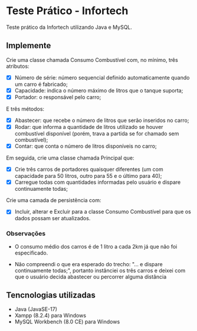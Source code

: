 # Teste Prático - Infortech
Teste prático da Infortech utilizando Java e MySQL.

## Implemente
Crie uma classe chamada Consumo Combustível com, no mínimo, três atributos:

- [x] Número de série: número sequencial definido automaticamente quando um carro é fabricado;
- [x] Capacidade: indica o número máximo de litros que o tanque suporta;
- [x] Portador: o responsável pelo carro;

E três métodos:

- [x] Abastecer: que recebe o número de litros que serão inseridos no carro;
- [x] Rodar: que informa a quantidade de litros utilizado se houver combustível disponível (porém, trava a partida se for chamado sem combustível);
- [x] Contar: que conta o número de litros disponíveis no carro;

Em seguida, crie uma classe chamada Principal que:

- [x] Crie três carros de portadores quaisquer diferentes (um com capacidade para 50 litros, outro para 55 e o último para 40);
- [x] Carregue todas com quantidades informadas pelo usuário e dispare continuamente todas;

Crie uma camada de persistência com:
- [x] Incluir, alterar e Excluir para a classe Consumo Combustível para que os dados possam ser atualizados.

### Observações

- O consumo médio dos carros é de 1 litro a cada 2km já que não foi especificado.

- Não compreendi o que era esperado do trecho: "... e dispare continuamente todas;", portanto instânciei os três carros e deixei com que o usuário decida abastecer ou percorrer alguma distância

## Tencnologias utilizadas

- Java (JavaSE-17)
- Xampp (8.2.4) para Windows
- MySQL Workbench (8.0 CE) para Windows
